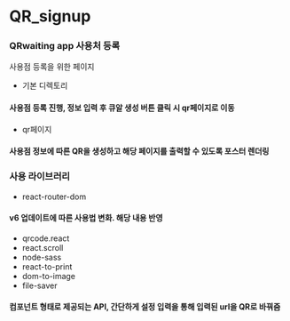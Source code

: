 # QR_signup

### QRwaiting app 사용처 등록

사용점 등록을 위한 페이지

- 기본 디렉토리

#### 사용점 등록 진행, 정보 입력 후 큐알 생성 버튼 클릭 시 qr페이지로 이동

- qr페이지

#### 사용점 정보에 따른 QR을 생성하고 해당 페이지를 출력할 수 있도록 포스터 렌더링


### 사용 라이브러리

- react-router-dom

#### v6 업데이트에 따른 사용법 변화. 해당 내용 반영

- qrcode.react
- react.scroll
- node-sass
- react-to-print
- dom-to-image
- file-saver

#### 컴포넌트 형태로 제공되는 API, 간단하게 설정 입력을 통해 입력된 url을 QR로 바꿔줌
